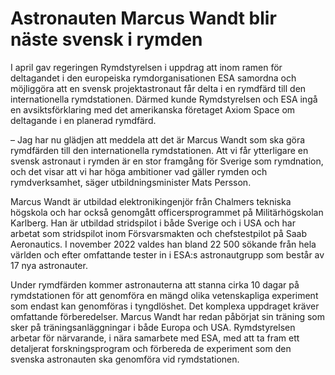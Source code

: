 # Astronauten Marcus Wandt blir näste svensk i rymden

I april gav regeringen Rymdstyrelsen i uppdrag att inom ramen för deltagandet i den europeiska rymdorganisationen ESA samordna och möjliggöra att en svensk projektastronaut får delta i en rymdfärd till den internationella rymdstationen. Därmed kunde Rymdstyrelsen och ESA ingå en avsiktsförklaring med det amerikanska företaget Axiom Space om deltagande i en planerad rymdfärd.

– Jag har nu glädjen att meddela att det är Marcus Wandt som ska göra rymdfärden till den internationella rymdstationen. Att vi får ytterligare en svensk astronaut i rymden är en stor framgång för Sverige som rymdnation, och det visar att vi har höga ambitioner vad gäller rymden och rymdverksamhet, säger utbildningsminister Mats Persson.

Marcus Wandt är utbildad elektronikingenjör från Chalmers tekniska högskola och har också genomgått officersprogrammet på Militärhögskolan Karlberg. Han är utbildad stridspilot i både Sverige och i USA och har arbetat som stridspilot inom Försvarsmakten och chefstestpilot på Saab Aeronautics. I november 2022 valdes han bland 22 500 sökande från hela världen och efter omfattande tester in i ESA:s astronautgrupp som består av 17 nya astronauter.

Under rymdfärden kommer astronauterna att stanna cirka 10 dagar på rymdstationen för att genomföra en mängd olika vetenskapliga experiment som endast kan genomföras i tyngdlöshet. Det komplexa uppdraget kräver omfattande förberedelser. Marcus Wandt har redan påbörjat sin träning som sker på träningsanläggningar i både Europa och USA. Rymdstyrelsen arbetar för närvarande, i nära samarbete med ESA, med att ta fram ett detaljerat forskningsprogram och förbereda de experiment som den svenska astronauten ska genomföra vid rymdstationen.
